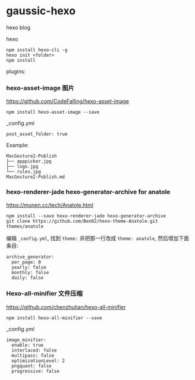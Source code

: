 # gaussic-hexo
hexo blog

hexo

```
npm install hexo-cli -g
hexo init <folder>
npm install
```

plugins:

### hexo-asset-image 图片

https://github.com/CodeFalling/hexo-asset-image

```
npm install hexo-asset-image --save
```

_config.yml

```
post_asset_folder: true
```

Example:

```
MacGesture2-Publish
├── apppicker.jpg
├── logo.jpg
└── rules.jpg
MacGesture2-Publish.md
```

### hexo-renderer-jade hexo-generator-archive for anatole

https://munen.cc/tech/Anatole.html

```
npm install --save hexo-renderer-jade hexo-generator-archive
git clone https://github.com/Ben02/hexo-theme-Anatole.git themes/anatole
```

编辑 `_config.yml`, 找到 `theme:` 并把那一行改成 `theme: anatole`, 然后增加下面条目:

```
archive_generator:
  per_page: 0
  yearly: false
  monthly: false
  daily: false
```

### Hexo-all-minifier  文件压缩

https://github.com/chenzhutian/hexo-all-minifier

```
npm install hexo-all-minifier --save
```

_config.yml

```
image_minifier:
  enable: true
  interlaced: false
  multipass: false
  optimizationLevel: 2
  pngquant: false
  progressive: false
```